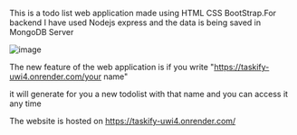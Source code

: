 This is a todo list web application made using HTML CSS BootStrap.For backend I have used Nodejs express and the data is being saved in MongoDB Server

![image](https://github.com/user-attachments/assets/a788e185-af01-4dfa-838b-0f0a0e92f858)

The new feature of the web application is if you write
"https://taskify-uwi4.onrender.com/your name"

it will generate for you a new todolist with that name and you can access it any time

The website is hosted on https://taskify-uwi4.onrender.com/
